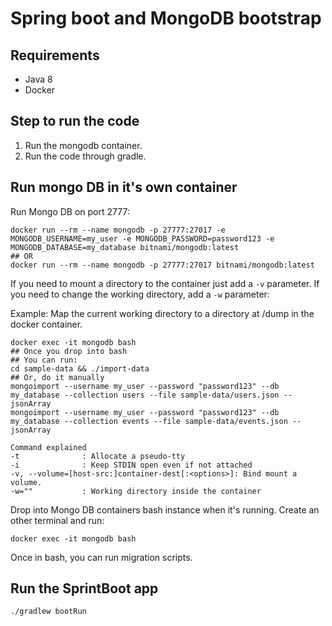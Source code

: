 # Spring boot and MongoDB bootstrap

## Requirements

- Java 8
- Docker

## Step to run the code

1. Run the mongodb container.
2. Run the code through gradle.

## Run mongo DB in it's own container

Run Mongo DB on port 2777:

```
docker run --rm --name mongodb -p 27777:27017 -e MONGODB_USERNAME=my_user -e MONGODB_PASSWORD=password123 -e MONGODB_DATABASE=my_database bitnami/mongodb:latest
## OR
docker run --rm --name mongodb -p 27777:27017 bitnami/mongodb:latest
```

If you need to mount a directory to the container just add a `-v` parameter. If you need to change the working directory, add a `-w` parameter:

Example: Map the current working directory to a directory at /dump in the docker container.

```
docker exec -it mongodb bash
## Once you drop into bash
## You can run:
cd sample-data && ./import-data
## Or, do it manually
mongoimport --username my_user --password "password123" --db my_database --collection users --file sample-data/users.json --jsonArray
mongoimport --username my_user --password "password123" --db my_database --collection events --file sample-data/events.json --jsonArray
```

```
Command explained
-t              : Allocate a pseudo-tty
-i              : Keep STDIN open even if not attached
-v, --volume=[host-src:]container-dest[:<options>]: Bind mount a volume.
-w=""           : Working directory inside the container
```

Drop into Mongo DB containers bash instance when it's running. Create an other terminal and run:

```
docker exec -it mongodb bash
```

Once in bash, you can run migration scripts.


## Run the SprintBoot app

```
./gradlew bootRun
```
